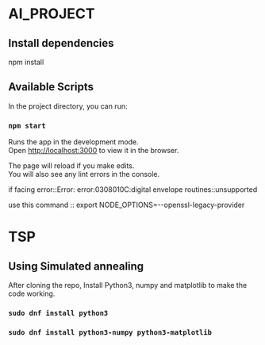 # AI_PROJECT



## Install dependencies
   npm install
## Available Scripts

In the project directory, you can run:

### `npm start`

Runs the app in the development mode.<br />
Open [http://localhost:3000](http://localhost:3000) to view it in the browser.

The page will reload if you make edits.<br />
You will also see any lint errors in the console.


if facing error::Error: error:0308010C:digital envelope routines::unsupported

use this command   :: export NODE_OPTIONS=--openssl-legacy-provider

# TSP
## Using Simulated annealing
After cloning the repo, Install Python3, numpy and matplotlib to make the code working.
### `sudo dnf install python3`
### `sudo dnf install python3-numpy python3-matplotlib`
